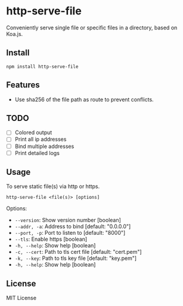 # http-serve-file

Conveniently serve single file or specific files in a directory, based on Koa.js.

## Install

```
npm install http-serve-file
```

## Features

* Use sha256 of the file path as route to prevent conflicts.

## TODO

* [ ] Colored output
* [ ] Print all ip addresses
* [ ] Bind multiple addresses
* [ ] Print detailed logs

## Usage

To serve static file(s) via http or https.

```
http-serve-file <file(s)> [options]
```

Options:

* `--version`: Show version number [boolean]
* `--addr, -a`: Address to bind [default: "0.0.0.0"]
* `--port, -p`: Port to listen to [default: "8000"]
* `--tls`: Enable https [boolean]
* `-h, --help`: Show help [boolean]
* `-c, --cert`: Path to tls cert file [default: "cert.pem"]
* `-k, --key`: Path to tls key file [default: "key.pem"]
* `-h, --help`: Show help [boolean]

## License

MIT License
